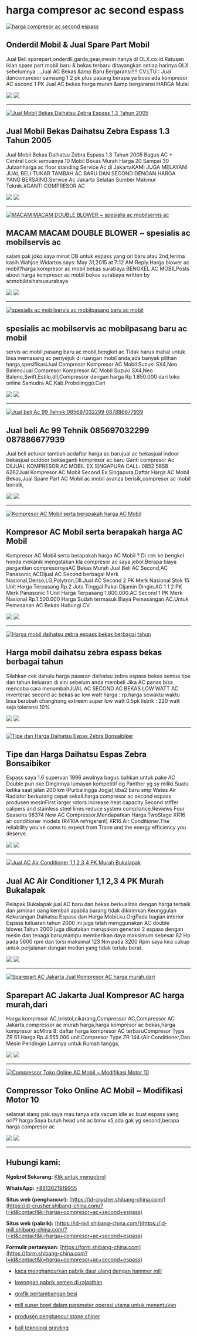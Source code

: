 # harga compresor ac second espass

<a href="https://swt.shibang-china.com/?l=id&img&k=harga+compresor+ac+second+espass" target="_blank">![harga compresor ac second espass](http://static.shibang-china.com/all-800x300/574.jpg)</a>

## Onderdil Mobil & Jual Spare Part Mobil
Jual Beli sparepart,onderdil,garda,gear,mesin hanya di OLX.co.id.Ratusan iklan spare part mobil baru & bekas terbaru ditayangkan setiap harinya.OLX sebelumnya …Jual AC Bekas &amp Baru Bergaransi!!!! CV.LTU : Jual dancompresor samsung 1 2 pk plus pasang berapa ya boss ada kompresor AC second 1 PK Jual AC bekas harga murah &amp bergaransi HARGA Mulai


<a href="https://whatsapp.shibangsoft.com/WhatsApp.php" target="_blank" title="WhatsApp">![](http://static.shibang-china.com/icon/whatsapp.png)</a> <a href="https://swt.shibang-china.com/?l=id&icon&k=harga+compresor+ac+second+espass" target="_blank">![](http://static.shibang-china.com/icon/chat-id.png)</a>

---

<a href="https://swt.shibang-china.com/?l=id&img&k=harga+compresor+ac+second+espass" target="_blank">![Jual Mobil Bekas Daihatsu Zebra Espass 1.3 Tahun 2005](http://static.shibang-china.com/all-800x300/783.jpg)</a>

## Jual Mobil Bekas Daihatsu Zebra Espass 1.3 Tahun 2005
Jual Mobil Bekas Daihatsu Zebra Espass 1.3 Tahun 2005 Bagus AC + Central Lock semuanya 10 Mobil Bekas Murah Harga 20 Sampai 30 Jutaanharga ac floor standing Service Ac di JakartaKAMI JUGA MELAYANI JUAL BELI TUKAR TAMBAH AC BARU DAN SECOND DENGAN HARGA YANG BERSAING.Service Ac Jakarta Selatan Sumber Makmur Teknik.#GANTI COMPRESOR AC


<a href="https://whatsapp.shibangsoft.com/WhatsApp.php" target="_blank" title="WhatsApp">![](http://static.shibang-china.com/icon/whatsapp.png)</a> <a href="https://swt.shibang-china.com/?l=id&icon&k=harga+compresor+ac+second+espass" target="_blank">![](http://static.shibang-china.com/icon/chat-id.png)</a>

---

<a href="https://swt.shibang-china.com/?l=id&img&k=harga+compresor+ac+second+espass" target="_blank">![MACAM MACAM DOUBLE BLOWER ~ spesialis ac mobilservis ac](http://static.shibang-china.com/all-800x300/3.jpg)</a>

## MACAM MACAM DOUBLE BLOWER ~ spesialis ac mobilservis ac
salam pak joko.saya minat DB untuk espass yang ori baru atau 2nd,terima kasih.Wahjoe Widartos says: May 31,2015 at 7:12 AM Reply.Harga blower ac mobil?harga kompresor ac mobil bekas surabaya BENGKEL AC MOBILPosts about harga kompresor ac mobil bekas surabaya written by acmobildaihatsusurabaya


<a href="https://whatsapp.shibangsoft.com/WhatsApp.php" target="_blank" title="WhatsApp">![](http://static.shibang-china.com/icon/whatsapp.png)</a> <a href="https://swt.shibang-china.com/?l=id&icon&k=harga+compresor+ac+second+espass" target="_blank">![](http://static.shibang-china.com/icon/chat-id.png)</a>

---

<a href="https://swt.shibang-china.com/?l=id&img&k=harga+compresor+ac+second+espass" target="_blank">![spesialis ac mobilservis ac mobilpasang baru ac mobil](http://static.shibang-china.com/all-800x300/652.jpg)</a>

## spesialis ac mobilservis ac mobilpasang baru ac mobil
servis ac mobil,pasang baru ac mobil,bengkel ac Tidak harus mahal untuk bisa memasang ac penyejuk di ruangan mobil anda,ada banyak pilihan harga,spesifikasiJual Compresor Kompresor AC Mobil Suzuki SX4,Neo BalenoJual Compresor Kompresor AC Mobil Suzuki SX4,Neo Baleno,Swift,Estilo,dll,Compressor dengan harga Rp 1.850.000 dari toko online Samudra AC,Kab.Probolinggo.Cari


<a href="https://whatsapp.shibangsoft.com/WhatsApp.php" target="_blank" title="WhatsApp">![](http://static.shibang-china.com/icon/whatsapp.png)</a> <a href="https://swt.shibang-china.com/?l=id&icon&k=harga+compresor+ac+second+espass" target="_blank">![](http://static.shibang-china.com/icon/chat-id.png)</a>

---

<a href="https://swt.shibang-china.com/?l=id&img&k=harga+compresor+ac+second+espass" target="_blank">![Jual beli Ac 99 Tehnik 085697032299 087886677939](http://static.shibang-china.com/all-800x300/15.jpg)</a>

## Jual beli Ac 99 Tehnik 085697032299 087886677939
Jual beli actukar tambah acdaftar harga ac barujual ac bekasjual indoor bekasjual outdoor bekasganti kompresor ac baru Ganti compresor Ac DllJUAL KOMPRESOR AC MOBIL EX SINGAPURA CALL: 0852 5858 6262Jual Kompresor AC Mobil Second Ex Singapura,Daftar Harga AC Mobil Bekas,Jual Spare Part AC Mobil ac mobil avanza berisik,compresor ac mobil berisik,


<a href="https://whatsapp.shibangsoft.com/WhatsApp.php" target="_blank" title="WhatsApp">![](http://static.shibang-china.com/icon/whatsapp.png)</a> <a href="https://swt.shibang-china.com/?l=id&icon&k=harga+compresor+ac+second+espass" target="_blank">![](http://static.shibang-china.com/icon/chat-id.png)</a>

---

<a href="https://swt.shibang-china.com/?l=id&img&k=harga+compresor+ac+second+espass" target="_blank">![Kompresor AC Mobil serta berapakah harga AC Mobil](http://static.shibang-china.com/all-800x300/775.jpg)</a>

## Kompresor AC Mobil serta berapakah harga AC Mobil
Kompresor AC Mobil serta berapakah harga AC Mobil ? Di cek ke bengkel honda mekanik mengatakan kla compresor ac saya jebol.Berapa biaya pergantian compresornyaAC Bekas Murah Jual Beli AC Second,AC Panasonic,ACDijual AC Second berbagai Merk Nasional,Denso,LG,Polytron,Dll.Jual AC Second 2 PK Merk Nasional Stok 15 Unit Harga Terpasang Rp.2 Juta Tinggal Pakai Dijamin Dingin.AC 1 1 2 PK Merk Panasonic 1 Unit Harga Terpasang 1.800.000.AC Second 1 PK Merk Nasional Rp.1.500.000 Harga Sudah termasuk Biaya Pemasangan AC.Untuk Pemesanan AC Bekas Hubungi CV.


<a href="https://whatsapp.shibangsoft.com/WhatsApp.php" target="_blank" title="WhatsApp">![](http://static.shibang-china.com/icon/whatsapp.png)</a> <a href="https://swt.shibang-china.com/?l=id&icon&k=harga+compresor+ac+second+espass" target="_blank">![](http://static.shibang-china.com/icon/chat-id.png)</a>

---

<a href="https://swt.shibang-china.com/?l=id&img&k=harga+compresor+ac+second+espass" target="_blank">![Harga mobil daihatsu zebra espass bekas berbagai tahun](http://static.shibang-china.com/all-800x300/404.jpg)</a>

## Harga mobil daihatsu zebra espass bekas berbagai tahun
Silahkan cek dahulu harga pasaran daihatsu zebra espass bekas semua tipe dan tahun keluaran di sini sebelum anda membeli Jika AC panas bisa mencoba cara menambahJUAL AC SECOND AC BEKAS LOW WATT AC inverterac second ac bekas ac low watt harga : rp.harga sewaktu waktu bisa berubah changhong extreem super low watt 0.5pk listrik : 220 watt saja toleransi 10%


<a href="https://whatsapp.shibangsoft.com/WhatsApp.php" target="_blank" title="WhatsApp">![](http://static.shibang-china.com/icon/whatsapp.png)</a> <a href="https://swt.shibang-china.com/?l=id&icon&k=harga+compresor+ac+second+espass" target="_blank">![](http://static.shibang-china.com/icon/chat-id.png)</a>

---

<a href="https://swt.shibang-china.com/?l=id&img&k=harga+compresor+ac+second+espass" target="_blank">![Tipe dan Harga Daihatsu Espas Zebra Bonsaibiker](http://static.shibang-china.com/all-800x300/853.jpg)</a>

## Tipe dan Harga Daihatsu Espas Zebra Bonsaibiker
Espass saya 1.6 supervan 1996 awalnya bagus bahkan untuk pake AC Double pun oke.Dinginnya lumayan kompetitif dg Panther yg sy miliki.Suatu ketika saat jalan 200 km (Purbalingga Jogja),tiba2 baru smp Wates Air Radiator berkurang cepat sekali.harga compresor ac second espass produsen mesinFirst larger rotors increase heat capacity.Second stiffer calipers and stainless steel lines reduce system compliance.Reviews Four Seasons 98374 New AC Compressor.Mendapatkan Harga.TwoStage XR16 air conditioner models (R410A refrigerant) XR16 Air Conditioner.The reliability you've come to expect from Trane and the energy efficiency you deserve.


<a href="https://whatsapp.shibangsoft.com/WhatsApp.php" target="_blank" title="WhatsApp">![](http://static.shibang-china.com/icon/whatsapp.png)</a> <a href="https://swt.shibang-china.com/?l=id&icon&k=harga+compresor+ac+second+espass" target="_blank">![](http://static.shibang-china.com/icon/chat-id.png)</a>

---

<a href="https://swt.shibang-china.com/?l=id&img&k=harga+compresor+ac+second+espass" target="_blank">![Jual AC Air Conditioner 1,1 2,3 4 PK Murah Bukalapak](http://static.shibang-china.com/all-800x300/205.jpg)</a>

## Jual AC Air Conditioner 1,1 2,3 4 PK Murah Bukalapak
Pelapak Bukalapak jual AC baru dan bekas berkualitas dengan harga terbaik dan jaminan uang kembali apabila barang tidak dikirimkan.Keunggulan Kekurangan Daihatsu Espass dan Harga MobiLku.OrgPada bagian interior Espass keluaran tahun 2000 ini juga telah menggunakan AC double blower.Tahun 2000 juga dikatakan merupakan generasi 2 espass dengan mesin dan tenaga baru,mampu memberikan daya maksimum sebesar 82 Hp pada 5600 rpm dan torsi maksimal 123 Nm pada 3200 Rpm saya kira cukup untuk perjalanan dengan medan yang tidak terlalu berat.


<a href="https://whatsapp.shibangsoft.com/WhatsApp.php" target="_blank" title="WhatsApp">![](http://static.shibang-china.com/icon/whatsapp.png)</a> <a href="https://swt.shibang-china.com/?l=id&icon&k=harga+compresor+ac+second+espass" target="_blank">![](http://static.shibang-china.com/icon/chat-id.png)</a>

---

<a href="https://swt.shibang-china.com/?l=id&img&k=harga+compresor+ac+second+espass" target="_blank">![Sparepart AC Jakarta Jual Kompresor AC harga murah,dari](http://static.shibang-china.com/all-800x300/409.jpg)</a>

## Sparepart AC Jakarta Jual Kompresor AC harga murah,dari
Harga kompresor AC,bristol,cikarang,Compressor AC,Compressor AC Jakarta,compressor ac murah harga,harga kompresor ac bekas,harga kompresor acMitra 8: daftar harga kompresor AC terbaruCompresor Type ZR 61.Harga Rp.4.555.000 unit.Compresor Type ZR 144.(Air Conditioner,Dan Mesin Pendingin Lainnya untuk Rumah tangga,


<a href="https://whatsapp.shibangsoft.com/WhatsApp.php" target="_blank" title="WhatsApp">![](http://static.shibang-china.com/icon/whatsapp.png)</a> <a href="https://swt.shibang-china.com/?l=id&icon&k=harga+compresor+ac+second+espass" target="_blank">![](http://static.shibang-china.com/icon/chat-id.png)</a>

---

<a href="https://swt.shibang-china.com/?l=id&img&k=harga+compresor+ac+second+espass" target="_blank">![Compressor Toko Online AC Mobil ~ Modifikasi Motor 10](http://static.shibang-china.com/all-800x300/395.jpg)</a>

## Compressor Toko Online AC Mobil ~ Modifikasi Motor 10
selamat siang pak.saya mau tanya ada vacum idle ac buat espass yang ori?? harga Saya butuh head unit ac bmw x5,ada gak yg second,berapa harga compresor ac

<a href="https://whatsapp.shibangsoft.com/WhatsApp.php" target="_blank" title="WhatsApp">![](http://static.shibang-china.com/icon/whatsapp.png)</a> <a href="https://swt.shibang-china.com/?l=id&icon&k=harga+compresor+ac+second+espass" target="_blank">![](http://static.shibang-china.com/icon/chat-id.png)</a>

---
## Hubungi kami:

**Ngobrol Sekarang:** [Klik untuk mengobrol](https://swt.shibang-china.com?l=id&contact&k=harga+compresor+ac+second+espass)

**WhatsApp:**  [+8613621919955](https://whatsapp.shibangsoft.com/WhatsApp.php)

**Situs web (penghancur):** [https://id-crusher.shibang-china.com/](https://id-crusher.shibang-china.com/?l=id&contact&k=harga+compresor+ac+second+espass)

**Situs web (pabrik):** [https://id-mill.shibang-china.com/](https://id-mill.shibang-china.com/?l=id&contact&k=harga+compresor+ac+second+espass)

**Formulir pertanyaan:** [https://form.shibang-china.com](https://form.shibang-china.com?l=id&contact&k=harga+compresor+ac+second+espass)

* [kaca menghancurkan pabrik daur ulang dengan hammer mill](../33/kaca%20menghancurkan%20pabrik%20daur%20ulang%20dengan%20hammer%20mill.md)

* [lowongan pabrik semen di rajasthan](../34/lowongan%20pabrik%20semen%20di%20rajasthan.md)

* [grafik pertambangan besi](../40/grafik%20pertambangan%20besi.md)

* [mill super bowl dalam parameter operasi utama untuk menentukan](../33/mill%20super%20bowl%20dalam%20parameter%20operasi%20utama%20untuk%20menentukan.md)

* [produsen penghancur stone chiner](../35/produsen%20penghancur%20stone%20chiner.md)

* [ball teknologi grinding](../40/ball%20teknologi%20grinding.md)